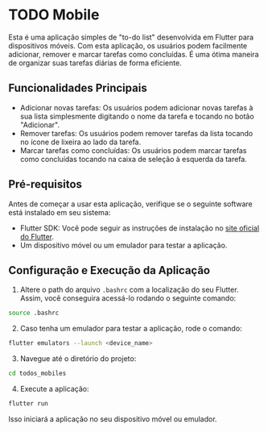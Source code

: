 # TODO Mobile

Esta é uma aplicação simples de "to-do list" desenvolvida em Flutter para dispositivos móveis. Com esta aplicação, os usuários podem facilmente adicionar, remover e marcar tarefas como concluídas. É uma ótima maneira de organizar suas tarefas diárias de forma eficiente.

## Funcionalidades Principais

- Adicionar novas tarefas: Os usuários podem adicionar novas tarefas à sua lista simplesmente digitando o nome da tarefa e tocando no botão "Adicionar".
- Remover tarefas: Os usuários podem remover tarefas da lista tocando no ícone de lixeira ao lado da tarefa.
- Marcar tarefas como concluídas: Os usuários podem marcar tarefas como concluídas tocando na caixa de seleção à esquerda da tarefa.

## Pré-requisitos

Antes de começar a usar esta aplicação, verifique se o seguinte software está instalado em seu sistema:

- Flutter SDK: Você pode seguir as instruções de instalação no [site oficial do Flutter](https://flutter.dev/docs/get-started/install).
- Um dispositivo móvel ou um emulador para testar a aplicação.

## Configuração e Execução da Aplicação

1. Altere o path do arquivo `.bashrc` com a localização do seu Flutter. Assim, você conseguira acessá-lo rodando o seguinte comando:

```bash
source .bashrc
```

2. Caso tenha um emulador para testar a aplicação, rode o comando:

```bash
flutter emulators --launch <device_name>
```

3. Navegue até o diretório do projeto:

```bash
cd todos_mobiles
```

4. Execute a aplicação:

```bash
flutter run
```

Isso iniciará a aplicação no seu dispositivo móvel ou emulador.